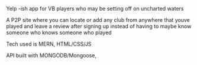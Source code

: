 Yelp -ish app for VB players who may be setting off on uncharted waters

A P2P site where you can locate or add any club from anywhere that youve played and leave a review after signing up instead of having to maybe know someone who knows someone who played 

Tech used is MERN, HTML/CSS/JS 

API built with MONGODB/Mongoose, 